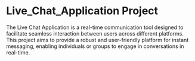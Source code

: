 # Live_Chat_Application Project
 The Live Chat Application is a real-time communication tool designed to facilitate seamless interaction between users across different platforms. This project aims to provide a robust and user-friendly platform for instant messaging, enabling individuals or groups to engage in conversations in real-time.
